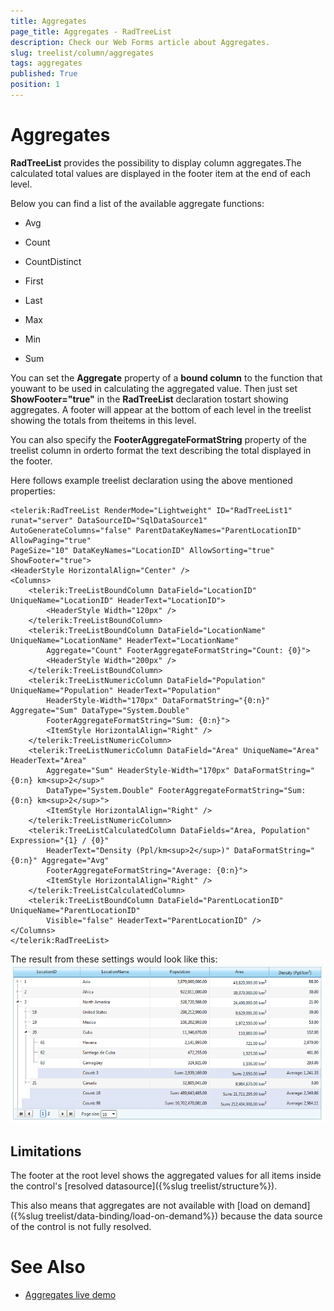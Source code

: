 ```yaml
---
title: Aggregates
page_title: Aggregates - RadTreeList
description: Check our Web Forms article about Aggregates.
slug: treelist/column/aggregates
tags: aggregates
published: True
position: 1
---
```


# Aggregates



**RadTreeList** provides the possibility to display column aggregates.The calculated total values are displayed in the footer item at the end of each level.


Below you can find a list of the available aggregate functions:

* Avg

* Count

* CountDistinct

* First

* Last

* Max

* Min

* Sum

You can set the **Aggregate** property of a **bound column** to the function that youwant to be used in calculating the aggregated value. Then just set **ShowFooter="true"** in the **RadTreeList** declaration tostart showing aggregates. A footer will appear at the bottom of each level in the treelist showing the totals from theitems in this level.

You can also specify the **FooterAggregateFormatString** property of the treelist column in orderto format the text describing the total displayed in the footer.

Here follows example treelist declaration using the above mentioned properties:

````ASPX
<telerik:RadTreeList RenderMode="Lightweight" ID="RadTreeList1" runat="server" DataSourceID="SqlDataSource1"
AutoGenerateColumns="false" ParentDataKeyNames="ParentLocationID" AllowPaging="true"
PageSize="10" DataKeyNames="LocationID" AllowSorting="true" ShowFooter="true">
<HeaderStyle HorizontalAlign="Center" />
<Columns>
	<telerik:TreeListBoundColumn DataField="LocationID" UniqueName="LocationID" HeaderText="LocationID">
		<HeaderStyle Width="120px" />
	</telerik:TreeListBoundColumn>
	<telerik:TreeListBoundColumn DataField="LocationName" UniqueName="LocationName" HeaderText="LocationName"
		Aggregate="Count" FooterAggregateFormatString="Count: {0}">
		<HeaderStyle Width="200px" />
	</telerik:TreeListBoundColumn>
	<telerik:TreeListNumericColumn DataField="Population" UniqueName="Population" HeaderText="Population"
		HeaderStyle-Width="170px" DataFormatString="{0:n}" Aggregate="Sum" DataType="System.Double"
		FooterAggregateFormatString="Sum: {0:n}">
		<ItemStyle HorizontalAlign="Right" />
	</telerik:TreeListNumericColumn>
	<telerik:TreeListNumericColumn DataField="Area" UniqueName="Area" HeaderText="Area"
		Aggregate="Sum" HeaderStyle-Width="170px" DataFormatString="{0:n} km<sup>2</sup>"
		DataType="System.Double" FooterAggregateFormatString="Sum: {0:n} km<sup>2</sup>">
		<ItemStyle HorizontalAlign="Right" />
	</telerik:TreeListNumericColumn>
	<telerik:TreeListCalculatedColumn DataFields="Area, Population" Expression="{1} / {0}"
		HeaderText="Density (Ppl/km<sup>2</sup>)" DataFormatString="{0:n}" Aggregate="Avg"
		FooterAggregateFormatString="Average: {0:n}">
		<ItemStyle HorizontalAlign="Right" />
	</telerik:TreeListCalculatedColumn>
	<telerik:TreeListBoundColumn DataField="ParentLocationID" UniqueName="ParentLocationID"
		Visible="false" HeaderText="ParentLocationID" />
</Columns>
</telerik:RadTreeList>
````



The result from these settings would look like this:
![RadTreeList column aggregates](images/treelist_column_aggregates.png)

## Limitations

The footer at the root level shows the aggregated values for all items inside the control's [resolved datasource]({%slug treelist/structure%}).

This also means that aggregates are not available with [load on demand]({%slug treelist/data-binding/load-on-demand%}) because the data source of the control is not fully resolved.

# See Also

 * [Aggregates live demo](https://demos.telerik.com/aspnet-ajax/treelist/examples/columns/aggregates/defaultcs.aspx)

